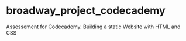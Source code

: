 # broadway_project_codecademy
Assessement for Codecademy. Building a static Website with HTML and CSS
